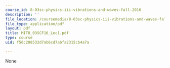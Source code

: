 ```yaml
---
course_id: 8-03sc-physics-iii-vibrations-and-waves-fall-2016
description: ''
file_location: /coursemedia/8-03sc-physics-iii-vibrations-and-waves-fall-2016/f56c208532d7ab6cd7abfa2315cb4a7a_MIT8_03SCF16_Lec1.pdf
file_type: application/pdf
layout: pdf
title: MIT8_03SCF16_Lec1.pdf
type: course
uid: f56c208532d7ab6cd7abfa2315cb4a7a

---
```

None